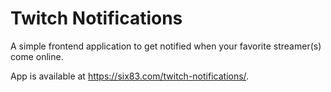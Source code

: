 # Twitch Notifications

A simple frontend application to get notified when your favorite streamer(s)
come online.

App is available at <https://six83.com/twitch-notifications/>.
